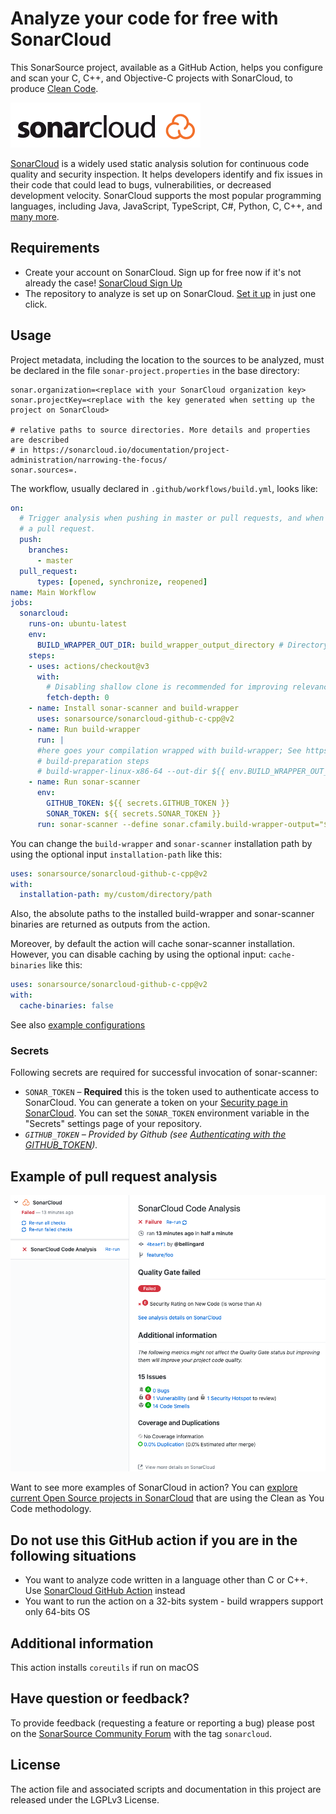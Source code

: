 # Analyze your code for free with SonarCloud

This SonarSource project, available as a GitHub Action, helps you configure and scan your C, C++, and Objective-C projects with SonarCloud, to produce 
[Clean Code](https://www.sonarsource.com/solutions/clean-code/?utm_medium=referral&utm_source=github&utm_campaign=clean-code&utm_content=sonarqube-scan-action).

<img src="./images/SonarCloud-72px.png">

[SonarCloud](https://www.sonarsource.com/products/sonarcloud/) is a widely used static analysis solution for continuous code quality and security inspection. 
It helps developers identify and fix issues in their code that could lead to bugs, vulnerabilities, or decreased development velocity.
SonarCloud supports the most popular programming languages, including Java, JavaScript, TypeScript, C#, Python, C, C++, and [many more](https://www.sonarsource.com/knowledge/languages/).


## Requirements

* Create your account on SonarCloud. Sign up for free now if it's not already the case! [SonarCloud Sign Up](https://www.sonarsource.com/products/sonarcloud/signup/?utm_medium=referral&utm_source=githubscan-ccpp&utm_campaign=sc-product&utm_content=signup-sonarcloud-listing-x-x&utm_term=ww-psp-x)
* The repository to analyze is set up on SonarCloud. [Set it up](https://sonarcloud.io/projects/create) in just one click.

## Usage


Project metadata, including the location to the sources to be analyzed, must be declared in the file `sonar-project.properties` in the base directory:

```properties
sonar.organization=<replace with your SonarCloud organization key>
sonar.projectKey=<replace with the key generated when setting up the project on SonarCloud>

# relative paths to source directories. More details and properties are described
# in https://sonarcloud.io/documentation/project-administration/narrowing-the-focus/
sonar.sources=.
```

The workflow, usually declared in `.github/workflows/build.yml`, looks like:

```yaml
on:
  # Trigger analysis when pushing in master or pull requests, and when creating
  # a pull request.
  push:
    branches:
      - master
  pull_request:
      types: [opened, synchronize, reopened]
name: Main Workflow
jobs:
  sonarcloud:
    runs-on: ubuntu-latest
    env:
      BUILD_WRAPPER_OUT_DIR: build_wrapper_output_directory # Directory where build-wrapper output will be placed
    steps:
    - uses: actions/checkout@v3
      with:
        # Disabling shallow clone is recommended for improving relevancy of reporting
        fetch-depth: 0
    - name: Install sonar-scanner and build-wrapper
      uses: sonarsource/sonarcloud-github-c-cpp@v2
    - name: Run build-wrapper
      run: |
      #here goes your compilation wrapped with build-wrapper; See https://docs.sonarcloud.io/advanced-setup/languages/c-c-objective-c/#analysis-steps-using-build-wrapper for more information
      # build-preparation steps
      # build-wrapper-linux-x86-64 --out-dir ${{ env.BUILD_WRAPPER_OUT_DIR }} build-command
    - name: Run sonar-scanner
      env:
        GITHUB_TOKEN: ${{ secrets.GITHUB_TOKEN }}
        SONAR_TOKEN: ${{ secrets.SONAR_TOKEN }}
      run: sonar-scanner --define sonar.cfamily.build-wrapper-output="${{ env.BUILD_WRAPPER_OUT_DIR }}" #Consult https://docs.sonarcloud.io/advanced-setup/ci-based-analysis/sonarscanner-cli/ for more information and options
```

You can change the `build-wrapper` and `sonar-scanner` installation path by using the optional input `installation-path` like this:

```yaml
uses: sonarsource/sonarcloud-github-c-cpp@v2
with:
  installation-path: my/custom/directory/path
```
Also, the absolute paths to the installed build-wrapper and sonar-scanner binaries are returned as outputs from the action.

Moreover, by default the action will cache sonar-scanner installation. However, you can disable caching by using the optional input: `cache-binaries` like this:
```yaml
uses: sonarsource/sonarcloud-github-c-cpp@v2
with:
  cache-binaries: false
```

See also [example configurations](https://github.com/sonarsource-cfamily-examples?q=gh-actions-sc&type=all&language=&sort=)

### Secrets

Following secrets are required for successful invocation of sonar-scanner: 
- `SONAR_TOKEN` – **Required** this is the token used to authenticate access to SonarCloud. You can generate a token on your [Security page in SonarCloud](https://sonarcloud.io/account/security/). You can set the `SONAR_TOKEN` environment variable in the "Secrets" settings page of your repository.
- *`GITHUB_TOKEN` – Provided by Github (see [Authenticating with the GITHUB_TOKEN](https://help.github.com/en/actions/automating-your-workflow-with-github-actions/authenticating-with-the-github_token)).*

## Example of pull request analysis

<img src="./images/SonarCloud-analysis-in-Checks.png">

Want to see more examples of SonarCloud in action? You can [explore current Open Source projects in SonarCloud](https://sonarcloud.io/explore/projects?sort=-analysis_date?utm_medium=referral&utm_source=githubscan-ccpp&utm_campaign=sc-product&utm_content=signup-sonarcloud-listing-x-x&utm_term=ww-psp-x) that are using the Clean as You Code methodology.

## Do not use this GitHub action if you are in the following situations

* You want to analyze code written in a language other than C or C++. Use [SonarCloud GitHub Action](https://github.com/SonarSource/sonarcloud-github-action/) instead
* You want to run the action on a 32-bits system - build wrappers support only 64-bits OS

## Additional information

This action installs `coreutils` if run on macOS

## Have question or feedback?

To provide feedback (requesting a feature or reporting a bug) please post on the [SonarSource Community Forum](https://community.sonarsource.com/) with the tag `sonarcloud`.

## License

The action file and associated scripts and documentation in this project are released under the LGPLv3 License.
